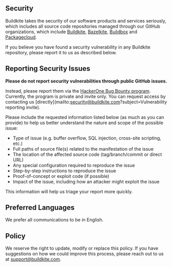## Security

Buildkite takes the security of our software products and services seriously, which includes all source code repositories managed through our GitHub organizations, which include [Buildkite](https://github.com/buildkite), [Bazelkite](https://github.com/bazelkite), [Buildbox](https://github.com/buildbox) and [Packagecloud](https://github.com/computology).

If you believe you have found a security vulnerability in any Buildkite repository, please report it to us as described below.

## Reporting Security Issues

**Please do not report security vulnerabilities through public GitHub issues.**

Instead, please report them via the [HackerOne Bug Bounty program](https://hackerone.com/buildkite?type=team). Currently, the program is private and invite only. You can request access by contacting us [directly](mailto:security@buildkite.com?subject=Vulnerability reporting invite).

Please include the requested information listed below (as much as you can provide) to help us better understand the nature and scope of the possible issue:

  * Type of issue (e.g. buffer overflow, SQL injection, cross-site scripting, etc.)
  * Full paths of source file(s) related to the manifestation of the issue
  * The location of the affected source code (tag/branch/commit or direct URL)
  * Any special configuration required to reproduce the issue
  * Step-by-step instructions to reproduce the issue
  * Proof-of-concept or exploit code (if possible)
  * Impact of the issue, including how an attacker might exploit the issue

This information will help us triage your report more quickly.

## Preferred Languages

We prefer all communications to be in English.

## Policy

We reserve the right to update, modify or replace this policy. If you have suggestions on how we could improve this process, please reach out to us at [support@buildkite.com](mailto:support@buildkite.com).
